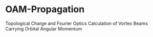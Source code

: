 # OAM-Propagation
Topological Charge and Fourier Optics Calculation of Vortex Beams Carrying Orbital Angular Momentum

